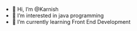 - 👋 Hi, I’m @Karnish
- 👀 I’m interested in java programming 
- 🌱 I’m currently learning Front End Development 

<!---
Karnish/Karnish is a ✨ special ✨ repository because its `README.md` (this file) appears on your GitHub profile.
You can click the Preview link to take a look at your changes.
--->
